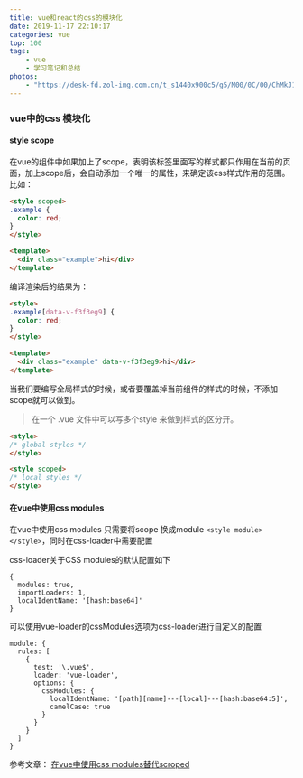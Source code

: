 ```yaml
---
title: vue和react的css的模块化
date: 2019-11-17 22:10:17
categories: vue
top: 100
tags:
    - vue
    - 学习笔记和总结
photos: 
    - "https://desk-fd.zol-img.com.cn/t_s1440x900c5/g5/M00/0C/00/ChMkJ13VHGeIQbMvAAZiH-yBkAsAAvVdQCGfhkABmI3388.jpg"
---
```

### vue中的css 模块化
#### style scope
在vue的组件中如果<style scope></style>加上了scope，表明该标签里面写的样式都只作用在当前的页面，加上scope后，会自动添加一个唯一的属性，来确定该css样式作用的范围。
比如：
```html
<style scoped>
.example {
  color: red;
}
</style>

<template>
  <div class="example">hi</div>
</template>
```

编译渲染后的结果为：
```html
<style>
.example[data-v-f3f3eg9] {
  color: red;
}
</style>

<template>
  <div class="example" data-v-f3f3eg9>hi</div>
</template>
```
当我们要编写全局样式的时候，或者要覆盖掉当前组件的样式的时候，不添加scope就可以做到。

> 在一个 .vue 文件中可以写多个style 来做到样式的区分开。

```html
<style>
/* global styles */
</style>

<style scoped>
/* local styles */
</style>
```
#### 在vue中使用css modules 
在vue中使用css modules 只需要将scope 换成module `<style module></style>`，同时在css-loader中需要配置

css-loader关于CSS modules的默认配置如下
```
{
  modules: true,
  importLoaders: 1,
  localIdentName: '[hash:base64]'
}
```
可以使用vue-loader的cssModules选项为css-loader进行自定义的配置
```
module: {
  rules: [
    {
      test: '\.vue$',
      loader: 'vue-loader',
      options: {
        cssModules: {
          localIdentName: '[path][name]---[local]---[hash:base64:5]',
          camelCase: true
        }
      }
    }
  ]
}
```
参考文章：
[在vue中使用css modules替代scroped](https://www.cnblogs.com/xiaohuochai/p/8537959.html)